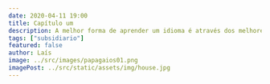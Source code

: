 ```yaml
---
date: 2020-04-11 19:00
title: Capítulo um
description: A melhor forma de aprender um idioma é através dos melhores escritores da língua.
tags: ["subsidiario"]
featured: false
author: Laís
image: ../src/images/papagaios01.png
imagePost: ../src/static/assets/img/house.jpg
---
```

